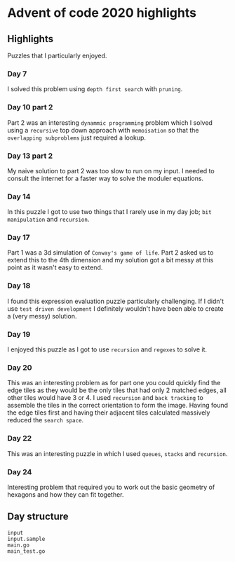 # Advent of code 2020 highlights

## Highlights

Puzzles that I particularly enjoyed.

### Day 7

I solved this problem using `depth first search` with `pruning`.

### Day 10 part 2

Part 2 was an interesting `dynammic programming` problem which I solved using a `recursive` top down approach with `memoisation` so that the `overlapping subproblems` just required a lookup.

### Day 13 part 2

My naive solution to part 2 was too slow to run on my input. I needed to consult the internet for a faster way to solve the moduler equations.

### Day 14 

In this puzzle I got to use two things that I rarely use in my day job; `bit manipulation` and `recursion`.

### Day 17

Part 1 was a 3d simulation of `Conway's game of life`. Part 2 asked us to extend this to the 4th dimension and my solution got a bit messy at this point as it wasn't easy to extend.

### Day 18

I found this expression evaluation puzzle particularly challenging. If I didn't use `test driven development` I definitely wouldn't have been able to create a (very messy) solution.

### Day 19

I enjoyed this puzzle as I got to use `recursion` and `regexes` to solve it.

### Day 20

This was an interesting problem as for part one you could quickly find the edge tiles as they would be the only tiles that had only 2 matched edges, all other tiles would have 3 or 4. I used `recursion` and `back tracking` to assemble the tiles in the correct orientation to form the image. Having found the edge tiles first and having their adjacent tiles calculated massively reduced the `search space`.

### Day 22 

This was an interesting puzzle in which I used `queues`, `stacks` and `recursion`.

### Day 24

Interesting problem that required you to work out the basic geometry of hexagons and how they can fit together.

## Day structure 

```
input
input.sample
main.go
main_test.go
```
